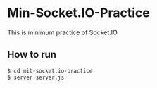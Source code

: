 # Min-Socket.IO-Practice
This is minimum practice of Socket.IO

##  How to run
```sh
$ cd mit-socket.io-practice
$ server server.js
```
